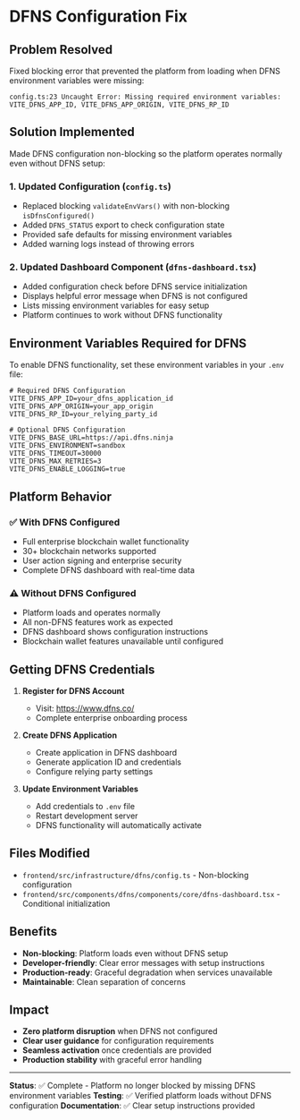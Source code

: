 # DFNS Configuration Fix

## Problem Resolved
Fixed blocking error that prevented the platform from loading when DFNS environment variables were missing:

```
config.ts:23 Uncaught Error: Missing required environment variables: VITE_DFNS_APP_ID, VITE_DFNS_APP_ORIGIN, VITE_DFNS_RP_ID
```

## Solution Implemented
Made DFNS configuration non-blocking so the platform operates normally even without DFNS setup:

### 1. **Updated Configuration (`config.ts`)**
- Replaced blocking `validateEnvVars()` with non-blocking `isDfnsConfigured()`
- Added `DFNS_STATUS` export to check configuration state
- Provided safe defaults for missing environment variables
- Added warning logs instead of throwing errors

### 2. **Updated Dashboard Component (`dfns-dashboard.tsx`)**
- Added configuration check before DFNS service initialization
- Displays helpful error message when DFNS is not configured
- Lists missing environment variables for easy setup
- Platform continues to work without DFNS functionality

## Environment Variables Required for DFNS

To enable DFNS functionality, set these environment variables in your `.env` file:

```env
# Required DFNS Configuration
VITE_DFNS_APP_ID=your_dfns_application_id
VITE_DFNS_APP_ORIGIN=your_app_origin
VITE_DFNS_RP_ID=your_relying_party_id

# Optional DFNS Configuration
VITE_DFNS_BASE_URL=https://api.dfns.ninja
VITE_DFNS_ENVIRONMENT=sandbox
VITE_DFNS_TIMEOUT=30000
VITE_DFNS_MAX_RETRIES=3
VITE_DFNS_ENABLE_LOGGING=true
```

## Platform Behavior

### ✅ **With DFNS Configured**
- Full enterprise blockchain wallet functionality
- 30+ blockchain networks supported
- User action signing and enterprise security
- Complete DFNS dashboard with real-time data

### ⚠️ **Without DFNS Configured**
- Platform loads and operates normally
- All non-DFNS features work as expected
- DFNS dashboard shows configuration instructions
- Blockchain wallet features unavailable until configured

## Getting DFNS Credentials

1. **Register for DFNS Account**
   - Visit: https://www.dfns.co/
   - Complete enterprise onboarding process

2. **Create DFNS Application**
   - Create application in DFNS dashboard
   - Generate application ID and credentials
   - Configure relying party settings

3. **Update Environment Variables**
   - Add credentials to `.env` file
   - Restart development server
   - DFNS functionality will automatically activate

## Files Modified

- `frontend/src/infrastructure/dfns/config.ts` - Non-blocking configuration
- `frontend/src/components/dfns/components/core/dfns-dashboard.tsx` - Conditional initialization

## Benefits

- **Non-blocking**: Platform loads even without DFNS setup
- **Developer-friendly**: Clear error messages with setup instructions
- **Production-ready**: Graceful degradation when services unavailable
- **Maintainable**: Clean separation of concerns

## Impact

- **Zero platform disruption** when DFNS not configured
- **Clear user guidance** for configuration requirements
- **Seamless activation** once credentials are provided
- **Production stability** with graceful error handling

---

**Status**: ✅ Complete - Platform no longer blocked by missing DFNS environment variables
**Testing**: ✅ Verified platform loads without DFNS configuration
**Documentation**: ✅ Clear setup instructions provided
